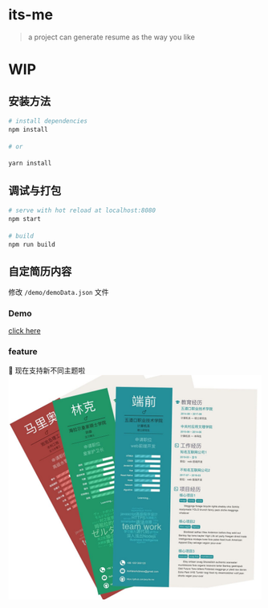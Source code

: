 # its-me

> a project can generate resume as the way you like

# WIP

## 安装方法

```bash
# install dependencies
npm install

# or

yarn install

```

## 调试与打包

```bash
# serve with hot reload at localhost:8080
npm start

# build
npm run build
```

## 自定简历内容
修改 `/demo/demoData.json` 文件

### Demo

[click here](https://jeoy.github.io/its-me/demo/)

### feature

🎨 现在支持新不同主题啦
<img src='./src/assets/themes.jpg' />
